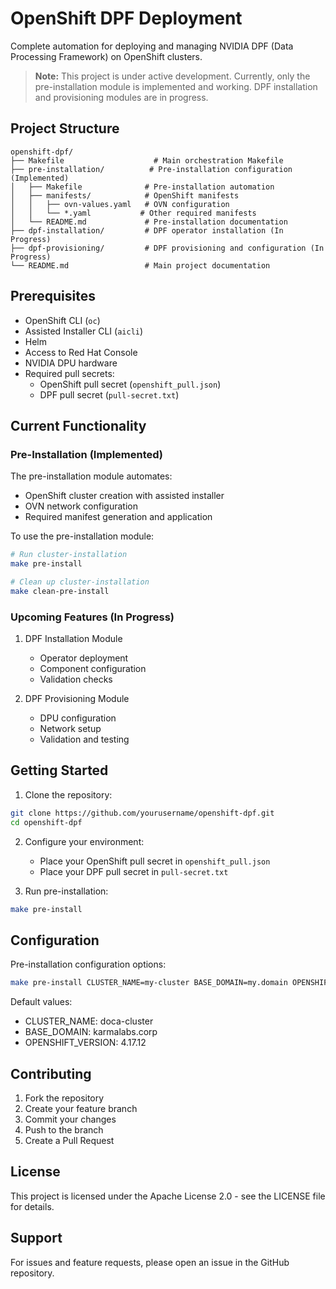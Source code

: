 # OpenShift DPF Deployment

Complete automation for deploying and managing NVIDIA DPF (Data Processing Framework) on OpenShift clusters.

> **Note:** This project is under active development. Currently, only the pre-installation module is implemented and working. DPF installation and provisioning modules are in progress.

## Project Structure

```
openshift-dpf/
├── Makefile                    # Main orchestration Makefile
├── pre-installation/          # Pre-installation configuration (Implemented)
│   ├── Makefile              # Pre-installation automation
│   ├── manifests/            # OpenShift manifests
│   │   ├── ovn-values.yaml   # OVN configuration
│   │   └── *.yaml           # Other required manifests
│   └── README.md             # Pre-installation documentation
├── dpf-installation/         # DPF operator installation (In Progress)
├── dpf-provisioning/         # DPF provisioning and configuration (In Progress)
└── README.md                 # Main project documentation
```

## Prerequisites

- OpenShift CLI (`oc`)
- Assisted Installer CLI (`aicli`)
- Helm
- Access to Red Hat Console
- NVIDIA DPU hardware
- Required pull secrets:
  - OpenShift pull secret (`openshift_pull.json`)
  - DPF pull secret (`pull-secret.txt`)

## Current Functionality

### Pre-Installation (Implemented)
The pre-installation module automates:
- OpenShift cluster creation with assisted installer
- OVN network configuration
- Required manifest generation and application

To use the pre-installation module:
```bash
# Run cluster-installation
make pre-install

# Clean up cluster-installation
make clean-pre-install
```

### Upcoming Features (In Progress)
1. DPF Installation Module
   - Operator deployment
   - Component configuration
   - Validation checks

2. DPF Provisioning Module
   - DPU configuration
   - Network setup
   - Validation and testing

## Getting Started

1. Clone the repository:
```bash
git clone https://github.com/yourusername/openshift-dpf.git
cd openshift-dpf
```

2. Configure your environment:
   - Place your OpenShift pull secret in `openshift_pull.json`
   - Place your DPF pull secret in `pull-secret.txt`

3. Run pre-installation:
```bash
make pre-install
```

## Configuration

Pre-installation configuration options:
```bash
make pre-install CLUSTER_NAME=my-cluster BASE_DOMAIN=my.domain OPENSHIFT_VERSION=4.17.12
```

Default values:
- CLUSTER_NAME: doca-cluster
- BASE_DOMAIN: karmalabs.corp
- OPENSHIFT_VERSION: 4.17.12

## Contributing

1. Fork the repository
2. Create your feature branch
3. Commit your changes
4. Push to the branch
5. Create a Pull Request

## License

This project is licensed under the Apache License 2.0 - see the LICENSE file for details.

## Support

For issues and feature requests, please open an issue in the GitHub repository.